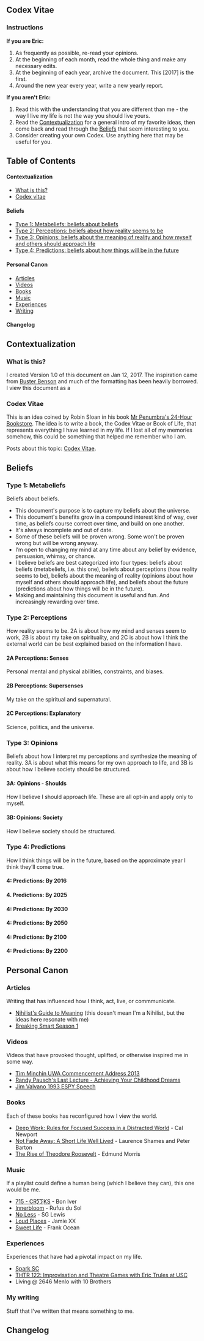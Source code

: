 ## Codex Vitae

### Instructions

**If you are Eric:**

1. As frequently as possible, re-read your opinions.
2. At the beginning of each month, read the whole thing and make any necessary edits. 
3. At the beginning of each year, archive the document. This [2017] is the first.
4. Around the new year every year, write a new yearly report. 

**If you aren't Eric:**

1. Read this with the understanding that you are different than me - the way I live my life is not the way you should live yours.
2. Read the [Contextualization](#contextualization) for a general intro of my favorite ideas, then come back and read through the [Beliefs](#beliefs) that seem interesting to you. 
3. Consider creating your own Codex. Use anything here that may be useful for you. 

## Table of Contents

#### Contextualization

- [What is this?](#what-is-this)
- [Codex vitae](#codex-vitae)

#### Beliefs

- [Type 1: Metabeliefs: beliefs about beliefs](#type-1-metabeliefs)
- [Type 2: Perceptions: beliefs about how reality seems to be](#type-2-perceptions)
- [Type 3: Opinions: beliefs about the meaning of reality and how myself and others should approach life](#type-3-opinions)
- [Type 4: Predictions: beliefs about how things will be in the future](#type-4-predictions)

#### Personal Canon 

- [Articles](#articles)
- [Videos](#videos)
- [Books](#books)
- [Music](#music)
- [Experiences](#experiences)
- [Writing](#writing)

#### Changelog

## Contextualization 

### What is this?
I created Version 1.0 of this document on Jan 12, 2017. The inspiration came from [Buster Benson](https://github.com/busterbenson/public/blob/master/Codex.md) and much of the formatting has been heavily borrowed. I view this document as a 

### Codex Vitae 
This is an idea coined by Robin Sloan in his book [Mr Penumbra's 24-Hour Bookstore](http://www.amazon.com/Mr-Penumbras-24-Hour-Bookstore-Novel/dp/1250037751). The idea is to write a book, the Codex Vitae or Book of Life, that represents everything I have learned in my life. If I lost all of my memories somehow, this could be something that helped me remember who I am. 

Posts about this topic: [Codex Vitae](http://wayoftheduck.com/codex-vitae). 

## Beliefs

### Type 1: Metabeliefs
Beliefs about beliefs.

- This document's purpose is to capture my beliefs about the universe. 
- This document's benefits grow in a compound interest kind of way, over time, as beliefs course correct over time, and build on one another.
- It's always incomplete and out of date. 
- Some of these beliefs will be proven wrong. Some won't be proven wrong but will be wrong anyway.
- I’m open to changing my mind at any time about any belief by evidence, persuasion, whimsy, or chance. 
- I believe beliefs are best categorized into four types: beliefs about beliefs (metabeliefs, i.e. this one), beliefs about perceptions (how reality seems to be), beliefs about the meaning of reality (opinions about how myself and others should approach life), and beliefs about the future (predictions about how things will be in the future).
- Making and maintaining this document is useful and fun. And increasingly rewarding over time. 

### Type 2: Perceptions 
How reality seems to be. 2A is about how my mind and senses seem to work, 2B is about my take on spirituality, and 2C is about how I think the external world can be best explained based on the information I have.

#### 2A Perceptions: Senses
Personal mental and physical abilities, constraints, and biases.

#### 2B Perceptions: Supersenses
My take on the spiritual and supernatural.

#### 2C Perceptions: Explanatory
Science, politics, and the universe.

### Type 3: Opinions
Beliefs about how I interpret my perceptions and synthesize the meaning of reality. 3A is about what this means for my own approach to life, and 3B is about how I believe society should be structured.

#### 3A: Opinions - Shoulds
How I believe I should approach life. These are all opt-in and apply only to myself.

#### 3B: Opinions: Society
How I believe society should be structured.

### Type 4: Predictions
How I think things will be in the future, based on the approximate year I think they’ll come true.

#### 4: Predictions: By 2016

#### 4. Predictions: By 2025

#### 4: Predictions: By 2030

#### 4: Predictions: By 2050

#### 4: Predictions: By 2100

#### 4: Predictions: By 2200

## Personal Canon

### Articles 
Writing that has influenced how I think, act, live, or commmunicate. 

* [Nihilist's Guide to Meaning](http://www.meltingasphalt.com/a-nihilists-guide-to-meaning/) (this doesn't mean I'm a Nihilist, but the ideas here resonate with me) 
* [Breaking Smart Season 1](http://breakingsmart.com/en/season-1/) 

### Videos
Videos that have provoked thought, uplifted, or otherwise inspired me in some way. 

* [Tim Minchin UWA Commencement Address 2013](https://www.youtube.com/watch?v=yoEezZD71sc&t=426s) 
* [Randy Pausch's Last Lecture - Achieving Your Childhood Dreams](https://www.youtube.com/watch?v=ji5_MqicxSo)
* [Jim Valvano 1993 ESPY Speech](https://www.youtube.com/watch?v=HuoVM9nm42E)

### Books 
Each of these books has reconfigured how I view the world.

* [Deep Work: Rules for Focused Success in a Distracted World](https://www.amazon.com/Deep-Work-Focused-Success-Distracted/dp/1455586692/ref=sr_1_1?s=books&ie=UTF8&qid=1484234610&sr=1-1&keywords=deep+work) - Cal Newport
* [Not Fade Away: A Short Life Well Lived](https://www.amazon.com/Not-Fade-Away-Short-Lived/dp/006073731X/ref=sr_1_1?s=books&ie=UTF8&qid=1484234667&sr=1-1&keywords=not+fade+away) - Laurence Shames and Peter Barton
* [The Rise of Theodore Roosevelt](https://www.amazon.com/Theodore-Roosevelt-Modern-Library-Paperbacks/dp/0375756787/ref=sr_1_1?s=books&ie=UTF8&qid=1484234702&sr=1-1&keywords=the+rise+of+theodore+roosevelt) - Edmund Morris

### Music
If a playlist could define a human being (which I believe they can), this one would be me. 

* [715 - CR∑∑KS](https://www.youtube.com/watch?v=P_Fx1yq3A8M) - Bon Iver
* [Innerbloom](https://www.youtube.com/watch?v=IA1liCmUsAM) - Rufus du Sol 
* [No Less](https://www.youtube.com/watch?v=H0bfwEjdgQs) - SG Lewis
* [Loud Places](https://www.youtube.com/watch?v=TP9luRtEqjc) - Jamie XX 
* [Sweet Life](https://open.spotify.com/track/6MEDfjHxnVNcYmHe3mM6L2) - Frank Ocean 

### Experiences
Experiences that have had a pivotal impact on my life.

* [Spark SC](http://sparksc.org/)
* [THTR 122: Improvisation and Theatre Games with Eric Trules at USC](https://classes.usc.edu/term-20161/course/thtr-122/)
* Living @ 2646 Menlo with 10 Brothers

### My writing
Stuff that I've written that means something to me.

## Changelog 
